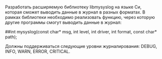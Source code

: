 Разработать расширяемую библиотеку libmysyslog на языке Си, которая сможет выводить данные в журнал в разных форматах. В рамках библиотеки необходимо реализовать функцию, через которую другие программы смогут выводить данные в журнал: 

##int mysyslog(const char* msg, int level, int driver, int format, const char* path);

Должны поддерживаться следующие уровни журналирования: DEBUG, INFO, WARN, ERROR, CRITICAL.
